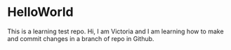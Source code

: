 # HelloWorld
This is a learning test repo.
Hi, I am Victoria and I am learning how to make and commit changes in a branch of repo in Github.
